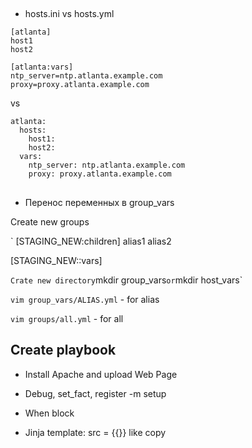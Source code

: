 ##
- hosts.ini vs hosts.yml

```
[atlanta]
host1
host2

[atlanta:vars]
ntp_server=ntp.atlanta.example.com
proxy=proxy.atlanta.example.com
```
vs

```
atlanta:
  hosts:
    host1:
    host2:
  vars:
    ntp_server: ntp.atlanta.example.com
    proxy: proxy.atlanta.example.com
```



##
-  Перенос переменных в group_vars

Create new groups

`
[STAGING_NEW:children]
alias1
alias2

[STAGING_NEW::vars]


`
Crate new directory
`mkdir group_vars`
or
`mkdir host_vars`

`vim group_vars/ALIAS.yml` - for alias



`vim groups/all.yml` - for all




## Create playbook

- Install Apache and upload Web Page


- Debug, set_fact, register
 -m setup


- When block

- Jinja 
template: src = {{}} like copy

